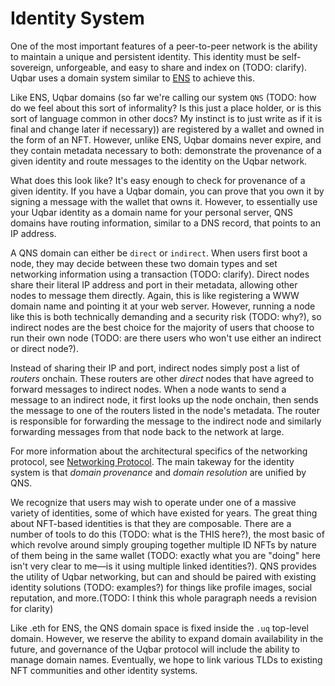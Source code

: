 # Identity System

One of the most important features of a peer-to-peer network is the ability to maintain a unique and persistent identity. This identity must be self-sovereign, unforgeable, and easy to share and index on (TODO: clarify). Uqbar uses a domain system similar to [ENS](https://ens.domains/) to achieve this.

Like ENS, Uqbar domains (so far we're calling our system `QNS` (TODO: how do we feel about this sort of informality? Is this just a place holder, or is this sort of language common in other docs? My instinct is to just write as if it is final and change later if necessary)) are registered by a wallet and owned in the form of an NFT. However, unlike ENS, Uqbar domains never expire, and they contain metadata necessary to both: demonstrate the provenance of a given identity and route messages to the identity on the Uqbar network.

What does this look like? It's easy enough to check for provenance of a given identity. If you have a Uqbar domain, you can prove that you own it by signing a message with the wallet that owns it. However, to essentially use your Uqbar identity as a domain name for your personal server, QNS domains have routing information, similar to a DNS record, that points to an IP address.

A QNS domain can either be `direct` or `indirect`. When users first boot a node, they may decide between these two domain types and set networking information using a transaction (TODO: clarify). Direct nodes share their literal IP address and port in their metadata, allowing other nodes to message them directly. Again, this is like registering a WWW domain name and pointing it at your web server. However, running a node like this is both technically demanding and a security risk (TODO: why?), so indirect nodes are the best choice for the majority of users that choose to run their own node (TODO: are there users who won't use either an indirect or direct node?).

Instead of sharing their IP and port, indirect nodes simply post a list of *routers* onchain. These routers are other *direct* nodes that have agreed to forward messages to indirect nodes. When a node wants to send a message to an indirect node, it first looks up the node onchain, then sends the message to one of the routers listed in the node's metadata. The router is responsible for forwarding the message to the indirect node and similarly forwarding messages from that node back to the network at large.

For more information about the architectural specifics of the networking protocol, see [Networking Protocol](./networking_protocol.md). The main takeway for the identity system is that *domain provenance* and *domain resolution* are unified by QNS.

We recognize that users may wish to operate under one of a massive variety of identities, some of which have existed for years. The great thing about NFT-based identities is that they are composable. There are a number of tools to do this (TODO: what is the THIS here?), the most basic of which revolve around simply grouping together multiple ID NFTs by nature of them being in the same wallet (TODO: exactly what you are "doing" here isn't very clear to me—is it using multiple linked identities?). QNS provides the utility of Uqbar networking, but can and should be paired with existing identity solutions (TODO: examples?) for things like profile images, social reputation, and more.(TODO: I think this whole paragraph needs a revision for clarity)

Like .eth for ENS, the QNS domain space is fixed inside the `.uq` top-level domain. However, we reserve the ability to expand domain availability in the future, and governance of the Uqbar protocol will include the ability to manage domain names. Eventually, we hope to link various TLDs to existing NFT communities and other identity systems.